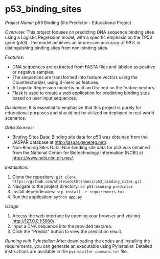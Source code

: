 # p53_binding_sites
*Project Name:* p53 Binding Site Predictor - Educational Project

*Overview:*
This project focuses on predicting DNA sequence binding sites using a Logistic Regression model, with a specific emphasis on the TP53 gene (p53). The model achieves an impressive accuracy of 93% in distinguishing binding sites from non-binding sites.

*Features:*
- DNA sequences are extracted from FASTA files and labeled as positive or negative samples.
- The sequences are transformed into feature vectors using the CountVectorizer, using 4-mers as features.
- A Logistic Regression model is built and trained on the feature vectors.
- Flask is used to create a web application for predicting binding sites based on user input sequences.

*Disclaimer:*
It is essential to emphasize that this project is purely for educational purposes and should not be utilized or deployed in real-world scenarios.

*Data Sources:*
- Binding Sites Data: Binding site data for p53 was obtained from the JASPAR database at http://jaspar.genereg.net/.
- Non-Binding Sites Data: Non-binding site data for p53 was obtained from the National Center for Biotechnology Information (NCBI) at https://www.ncbi.nlm.nih.gov/.

*Installation:*
1. Clone the repository: `git clone https://github.com/shervindokhtshamsi/p53_binding_sites.git`
2. Navigate to the project directory: `cd p53-binding-predictor`
3. Install dependencies: `pip install -r requirements.txt`
4. Run the application: `python app.py`

*Usage:*
1. Access the web interface by opening your browser and visiting http://127.0.0.1:5000/.
2. Input a DNA sequence into the provided textarea.
3. Click the "Predict" button to view the prediction result.

*Running with PyInstaller:*
After downloading the codes and installing the requirements, you can generate an executable using PyInstaller. Detailed instructions are available in the `pyinstaller_command.txt` file.
